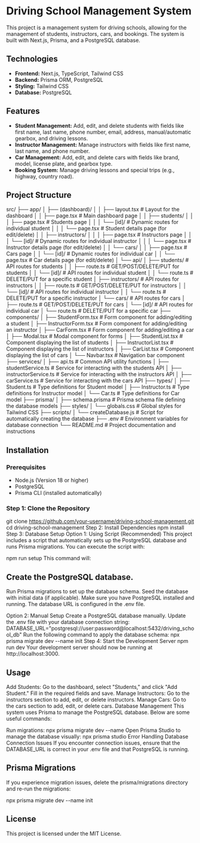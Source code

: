 # Driving School Management System

This project is a management system for driving schools, allowing for the management of students, instructors, cars, and bookings. The system is built with Next.js, Prisma, and a PostgreSQL database.

## Technologies

- **Frontend:** Next.js, TypeScript, Tailwind CSS
- **Backend:** Prisma ORM, PostgreSQL
- **Styling:** Tailwind CSS
- **Database:** PostgreSQL

## Features

- **Student Management:** Add, edit, and delete students with fields like first name, last name, phone number, email, address, manual/automatic gearbox, and driving lessons.
- **Instructor Management:** Manage instructors with fields like first name, last name, and phone number.
- **Car Management:** Add, edit, and delete cars with fields like brand, model, license plate, and gearbox type.
- **Booking System:** Manage driving lessons and special trips (e.g., highway, country road).

## Project Structure

src/
├── app/
│   ├── (dashboard)/
│   │   ├── layout.tsx               # Layout for the dashboard
│   │   ├── page.tsx                 # Main dashboard page
│   │   ├── students/
│   │   │   ├── page.tsx             # Students page
│   │   │   └── [id]/                # Dynamic routes for individual student
│   │   │       └── page.tsx         # Student details page (for edit/delete)
│   │   ├── instructors/
│   │   │   ├── page.tsx             # Instructors page
│   │   │   └── [id]/                # Dynamic routes for individual instructor
│   │   │       └── page.tsx         # Instructor details page (for edit/delete)
│   │   └── cars/
│   │       ├── page.tsx             # Cars page
│   │       └── [id]/                # Dynamic routes for individual car
│   │           └── page.tsx         # Car details page (for edit/delete)
│   └── api/
│       ├── students/                # API routes for students
│       │   ├── route.ts             # GET/POST/DELETE/PUT for students
│       │   └── [id]/                # API routes for individual student
│       │       └── route.ts         # DELETE/PUT for a specific student
│       ├── instructors/             # API routes for instructors
│       │   ├── route.ts             # GET/POST/DELETE/PUT for instructors
│       │   └── [id]/                # API routes for individual instructor
│       │       └── route.ts         # DELETE/PUT for a specific instructor
│       └── cars/                    # API routes for cars
│           ├── route.ts             # GET/POST/DELETE/PUT for cars
│           └── [id]/                # API routes for individual car
│               └── route.ts         # DELETE/PUT for a specific car
├── components/
│   ├── StudentForm.tsx              # Form component for adding/editing a student
│   ├── InstructorForm.tsx           # Form component for adding/editing an instructor
│   ├── CarForm.tsx                  # Form component for adding/editing a car
│   ├── Modal.tsx                    # Modal component for forms
│   ├── StudentList.tsx              # Component displaying the list of students
│   ├── InstructorList.tsx           # Component displaying the list of instructors
│   ├── CarList.tsx                  # Component displaying the list of cars
│   └── Navbar.tsx                   # Navigation bar component
├── services/
│   ├── api.ts                       # Common API utility functions
│   ├── studentService.ts            # Service for interacting with the students API
│   ├── instructorService.ts         # Service for interacting with the instructors API
│   ├── carService.ts                # Service for interacting with the cars API
├── types/
│   ├── Student.ts                   # Type definitions for Student model
│   ├── Instructor.ts                # Type definitions for Instructor model
│   └── Car.ts                       # Type definitions for Car model
├── prisma/
│   ├── schema.prisma                # Prisma schema file defining the database models
├── styles/
│   └── globals.css                  # Global styles for Tailwind CSS
├── scripts/
│   └── createDatabase.js            # Script for automatically creating the database
├── .env                             # Environment variables for database connection
└── README.md                        # Project documentation and instructions


## Installation

### Prerequisites

- Node.js (Version 18 or higher)
- PostgreSQL
- Prisma CLI (installed automatically)

### Step 1: Clone the Repository

git clone https://github.com/your-username/driving-school-management.git
cd driving-school-management
Step 2: Install Dependencies
npm install
Step 3: Database Setup
Option 1: Using Script (Recommended)
This project includes a script that automatically sets up the PostgreSQL database and runs Prisma migrations. You can execute the script with:

npm run setup
This command will:

## Create the PostgreSQL database.
Run Prisma migrations to set up the database schema.
Seed the database with initial data (if applicable).
Make sure you have PostgreSQL installed and running. The database URL is configured in the .env file.

Option 2: Manual Setup
Create a PostgreSQL database manually.
Update the .env file with your database connection string:
DATABASE_URL="postgresql://user:password@localhost:5432/driving_school_db"
Run the following command to apply the database schema:
npx prisma migrate dev --name init
Step 4: Start the Development Server
npm run dev
Your development server should now be running at http://localhost:3000.

## Usage
Add Students: Go to the dashboard, select "Students," and click "Add Student." Fill in the required fields and save.
Manage Instructors: Go to the instructors section to add, edit, or delete instructors.
Manage Cars: Go to the cars section to add, edit, or delete cars.
Database Management
This system uses Prisma to manage the PostgreSQL database. Below are some useful commands:

Run migrations:
npx prisma migrate dev --name <migration-name>
Open Prisma Studio to manage the database visually:
npx prisma studio
Error Handling
Database Connection Issues
If you encounter connection issues, ensure that the DATABASE_URL is correct in your .env file and that PostgreSQL is running.

## Prisma Migrations
If you experience migration issues, delete the prisma/migrations directory and re-run the migrations:

npx prisma migrate dev --name init

## License
This project is licensed under the MIT License.